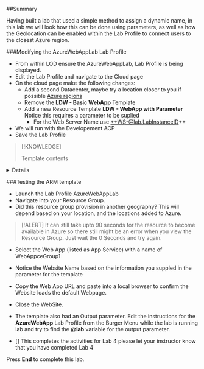 ##Summary

Having built a lab that used a simple method to assign a dynamic name, in this lab we will look how this can be done using parameters, as well as how the Geolocation can be enabled within the Lab Profile to connect users to the closest Azure region.

###Modifying the AzureWebAppLab Lab Profile

- From within LOD ensure the AzureWebAppLab, Lab Profile is being displayed.
- Edit the Lab Profile and navigate to the Cloud page
- On the cloud page make the following changes:
    - Add a second Datacenter, maybe try a location closer to you if possible [Azure regions](https://azure.microsoft.com/en-gb/global-infrastructure/geographies/#overview)
    - Remove the **LDW - Basic WebApp** Template
    - Add a new Resource Template **LDW - WebApp with Parameter**  Notice this requires a parameter to be suplied
        - For the Web Server Name use ++WS-@lab.LabInstanceID++
- We will run with the Developement ACP
- Save the Lab Profile

>[!KNOWLEDGE]<summary>
  Template contents
  </summary>
  <details>
>In this ARM Template notice there is a parameters section near the top and at the bottom there is an Output section.
>
>```ARMTemplate-nocopy
{
    "$schema": "https://schema.management.azure.com/schemas/2019-04-01/deploymentTemplate.json#",
   "contentVersion": "1.0.0.0",
        "parameters": {
            "webServerName": {
            "type": "string"
    }
  },
    "resources": [
        {
            "apiVersion": "2021-03-01",
            "name": "AppServicePlan1",
            "type": "Microsoft.Web/serverfarms",
            "location": "[resourceGroup().location]",
            "sku": {
                "name": "D1",
                "capacity": 1
        },
            "properties": {
                "name": "AppServicePlan1"
            }
        },
        {
            "apiVersion": "2021-03-01",
            "name": "[parameters('webServerName')]",
            "type": "Microsoft.Web/sites",
            "location": "[resourceGroup().location]",
            "dependsOn": [
                "Microsoft.Web/serverfarms/AppServicePlan1"
            ],
            "properties": {
                "name": "[parameters('webServerName')]",
                "serverFarmId": "[resourceId('Microsoft.Web/serverfarms/', 'AppServicePlan1')]",
                "httpsOnly":true
            }
        }
    ],
    "outputs": {
        "webServerFQDN": {
        "type": "String",
        "value": "[reference(parameters('webServerName')).defaultHostName]"
        }
    }
}
```
  </details>

###Testing the ARM template

- Launch the Lab Profile AzureWebAppLab
- Navigate into your Resource Group.
- Did this resource group provision in another geography?  This will depend based on your location, and the locations added to Azure.

>[!ALERT] It can still take upto 90 seconds for the resource to become available in Azure so there still might be an error when you view the Resource Group.  Just wait the 0 Seconds and try again.

- Select the Web App (listed as App Service) with a name of WebAppceGroup1
- Notice the Website Name based on the information you suppled in the parameter for the template
- Copy the Web App URL and paste into a local browser to confirm the Website loads the default Webpage.
- Close the WebSite.
- The template also had an Output parameter.  Edit the instructions for the **AzureWebApp** Lab Profile from the Burger Menu while the lab is running lab and try to find the **@lab** variable for the output parameter.

- [] This completes the activities for Lab 4 please let your instructor know that you have completed Lab 4

Press **End** to complete this lab.
